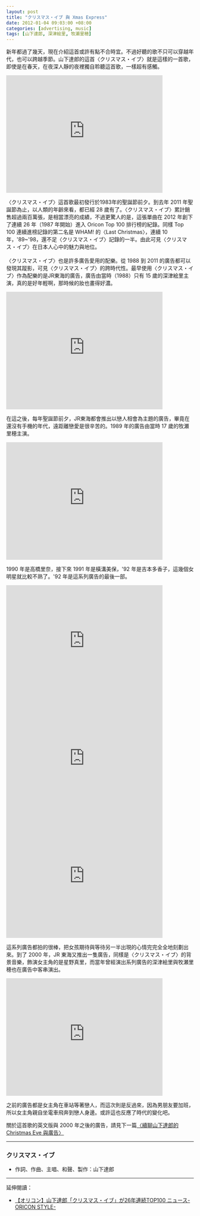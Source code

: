 ```yaml
--- 
layout: post
title: "クリスマス・イブ 與 Xmas Express"
date: 2012-01-04 09:03:00 +08:00
categories: [advertising, music]
tags: [山下達郎, 深津絵里, 牧瀬里穂]
---
```


新年都過了幾天，現在介紹這首或許有點不合時宜。不過好聽的歌不只可以穿越年代，也可以跨越季節。山下達郎的這首〈クリスマス・イブ〉就是這樣的一首歌，即使是在春天，在夜深人靜的夜裡獨自聆聽這首歌，一樣超有感觸。

<iframe allowfullscreen="" frameborder="0" height="315" src="http://www.youtube.com/embed/kRN2SIgiIVw" width="420"></iframe>

<!-- more -->

〈クリスマス・イブ〉這首歌最初發行於1983年的聖誕節前夕。到去年 2011 年聖誕節為止，以人類的年齡來看，都已經 28 歲有了。〈クリスマス・イブ〉累計銷售超過兩百萬張，是相當漂亮的成績，不過更驚人的是，這張單曲在 2012 年創下了連續 26 年（1987 年開始）進入 Oricon Top 100 排行榜的紀錄。同樣 Top 100 連續進榜記錄的第二名是 WHAM! 的〈Last Christmas〉，連續 10 年，'89~'98，還不足〈クリスマス・イブ〉記錄的一半。由此可見〈クリスマス・イブ〉在日本人心中的魅力與地位。<br /><br />〈クリスマス・イブ〉也是許多廣告愛用的配樂。從 1988 到 2011 的廣告都可以發現其蹤影，可見〈クリスマス・イブ〉的跨時代性。最早使用〈クリスマス・イブ〉作為配樂的是JR東海的廣告，廣告由當時（1988）只有 15 歲的深津絵里主演，真的是好年輕啊，那時候的妝也畫得好濃。

<iframe allowfullscreen="" frameborder="0" height="315" src="http://www.youtube.com/embed/XbtF8MQsRZM" width="420"></iframe>

在這之後，每年聖誕節前夕，JR東海都會推出以戀人相會為主題的廣告，畢竟在還沒有手機的年代，遠距離戀愛是很辛苦的。1989 年的廣告由當時 17 歲的牧瀬里穂主演。

<iframe allowfullscreen="" frameborder="0" height="315" src="http://www.youtube.com/embed/IDf7m_mi12g" width="420"></iframe>

1990 年是高橋里奈，接下來 1991 年是橫溝美保，'92 年是吉本多香子，這幾個女明星就比較不熟了。'92 年是這系列廣告的最後一部。

<iframe allowfullscreen="" frameborder="0" height="315" src="http://www.youtube.com/embed/cwpRMh9yqkc" width="420"></iframe>

<iframe allowfullscreen="" frameborder="0" height="315" src="http://www.youtube.com/embed/adT6QY1IPKs" width="420"></iframe>

<iframe allowfullscreen="" frameborder="0" height="315" src="http://www.youtube.com/embed/M81QzI7-Dek" width="420"></iframe>

這系列廣告都拍的很棒，把女孩期待與等待另一半出現的心情完完全全地刻劃出來。到了 2000 年，JR 東海又推出一隻廣告，同樣是〈クリスマス・イブ〉的背景音樂，飾演女主角的是星野真里，而當年曾經演出系列廣告的深津絵里與牧瀬里穂也在廣告中客串演出。

<iframe allowfullscreen="" frameborder="0" height="315" src="http://www.youtube.com/embed/ldljuuf71cs" width="420"></iframe>

之前的廣告都是女主角在車站等著戀人，而這次則是反過來，因為男朋友要加班，所以女主角親自坐電車飛奔到戀人身邊。或許這也反應了時代的變化吧。

關於這首歌的英文版與 2000 年之後的廣告，請見下一篇[〈續聊山下達郎的 Christmas Eve 與廣告〉](/blog/2012/01/05/more-on-christmas-eve/)

----

### クリスマス・イブ

- 作詞、作曲、主唱、和聲、製作：山下達郎

----

延伸閱讀：

- [【オリコン】山下達郎「クリスマス・イブ」が26年連続TOP100 ニュース-ORICON STYLE-][oricon]

[oricon]: http://www.oricon.co.jp/news/rankmusic/2004899/
